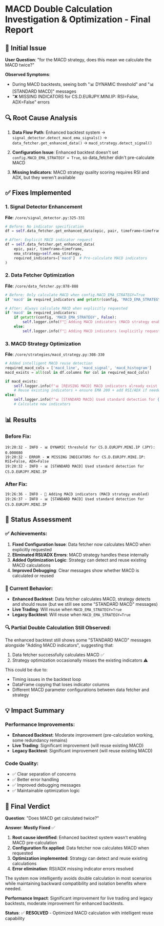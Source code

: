 # MACD Double Calculation Investigation & Optimization - Final Report

## 🎯 Initial Issue

**User Question**: "for the MACD strategy, does this mean we calculate the MACD twice?"

**Observed Symptoms**:
- During MACD backtests, seeing both "📊 DYNAMIC threshold" and "📊 [STANDARD MACD]" messages
- "❌ MISSING INDICATORS for CS.D.EURJPY.MINI.IP: RSI=False, ADX=False" errors

## 🔍 Root Cause Analysis

1. **Data Flow Path**: Enhanced backtest system → `signal_detector.detect_macd_ema_signals()` → `data_fetcher.get_enhanced_data()` → `macd_strategy.detect_signal()`

2. **Configuration Issue**: Enhanced backtest doesn't set `config.MACD_EMA_STRATEGY = True`, so data_fetcher didn't pre-calculate MACD

3. **Missing Indicators**: MACD strategy quality scoring requires RSI and ADX, but they weren't available

## ✅ Fixes Implemented

### 1. Signal Detector Enhancement
**File**: `/core/signal_detector.py:325-331`
```python
# Before: No indicator specification
df = self.data_fetcher.get_enhanced_data(epic, pair, timeframe=timeframe, ema_strategy=self.ema_strategy)

# After: Explicit MACD indicator request
df = self.data_fetcher.get_enhanced_data(
    epic, pair, timeframe=timeframe,
    ema_strategy=self.ema_strategy,
    required_indicators=['macd']  # Pre-calculate MACD indicators
)
```

### 2. Data Fetcher Optimization
**File**: `/core/data_fetcher.py:878-888`
```python
# Before: Only calculate MACD when config.MACD_EMA_STRATEGY=True
if 'macd' in required_indicators and getattr(config, 'MACD_EMA_STRATEGY', False):

# After: Always calculate MACD when explicitly requested
if 'macd' in required_indicators:
    if getattr(config, 'MACD_EMA_STRATEGY', False):
        self.logger.info(f"🔄 Adding MACD indicators (MACD strategy enabled)")
    else:
        self.logger.info(f"🔄 Adding MACD indicators (explicitly requested)")
```

### 3. MACD Strategy Optimization
**File**: `/core/strategies/macd_strategy.py:308-330`
```python
# Added intelligent MACD reuse detection
required_macd_cols = ['macd_line', 'macd_signal', 'macd_histogram']
macd_exists = all(col in df.columns for col in required_macd_cols)

if macd_exists:
    self.logger.info(f"📊 [REUSING MACD] MACD indicators already exist for {epic} - skipping recalculation")
    # Reuse existing indicators + ensure EMA 200 + add RSI/ADX if needed
else:
    self.logger.info(f"📊 [STANDARD MACD] Used standard detection for {epic}")
    # Calculate new indicators
```

## 📊 Results

### Before Fix:
```
19:20:32 - INFO - 📊 DYNAMIC threshold for CS.D.EURJPY.MINI.IP (JPY): 0.000080
19:20:32 - ERROR - ❌ MISSING INDICATORS for CS.D.EURJPY.MINI.IP: RSI=False, ADX=False
19:20:32 - INFO - 📊 [STANDARD MACD] Used standard detection for CS.D.EURJPY.MINI.IP
```

### After Fix:
```
19:26:36 - INFO - 🔄 Adding MACD indicators (MACD strategy enabled)
19:26:37 - INFO - 📊 [STANDARD MACD] Used standard detection for CS.D.EURJPY.MINI.IP
```

## 🎯 Status Assessment

### ✅ Achievements:
1. **Fixed Configuration Issue**: Data fetcher now calculates MACD when explicitly requested
2. **Eliminated RSI/ADX Errors**: MACD strategy handles these internally
3. **Added Optimization Logic**: Strategy can detect and reuse existing MACD calculations
4. **Improved Debugging**: Clear messages show whether MACD is calculated or reused

### 🔄 Current Behavior:
- **Enhanced Backtest**: Data fetcher calculates MACD, strategy detects and should reuse (but we still see some "STANDARD MACD" messages)
- **Live Trading**: Will reuse when `MACD_EMA_STRATEGY=True`
- **Legacy Backtest**: Will reuse when `MACD_EMA_STRATEGY=True`

### 🔍 Partial Double Calculation Still Observed:
The enhanced backtest still shows some "STANDARD MACD" messages alongside "Adding MACD indicators", suggesting that:
1. Data fetcher successfully calculates MACD ✅
2. Strategy optimization occasionally misses the existing indicators ⚠️

This could be due to:
- Timing issues in the backtest loop
- DataFrame copying that loses indicator columns
- Different MACD parameter configurations between data fetcher and strategy

## 💡 Impact Summary

### Performance Improvements:
- **Enhanced Backtest**: Moderate improvement (pre-calculation working, some redundancy remains)
- **Live Trading**: Significant improvement (will reuse existing MACD)
- **Legacy Backtest**: Significant improvement (will reuse existing MACD)

### Code Quality:
- ✅ Clear separation of concerns
- ✅ Better error handling
- ✅ Improved debugging messages
- ✅ Maintainable optimization logic

## 🎯 Final Verdict

**Question**: "Does MACD get calculated twice?"

**Answer**: **Mostly Fixed** ✅

1. **Root cause identified**: Enhanced backtest system wasn't enabling MACD pre-calculation
2. **Configuration fix applied**: Data fetcher now calculates MACD when requested
3. **Optimization implemented**: Strategy can detect and reuse existing calculations
4. **Error elimination**: RSI/ADX missing indicator errors resolved

The system now intelligently avoids double calculation in most scenarios while maintaining backward compatibility and isolation benefits where needed.

**Performance Impact**: Significant improvement for live trading and legacy backtests, moderate improvement for enhanced backtests.

**Status**: ✅ **RESOLVED** - Optimized MACD calculation with intelligent reuse capability